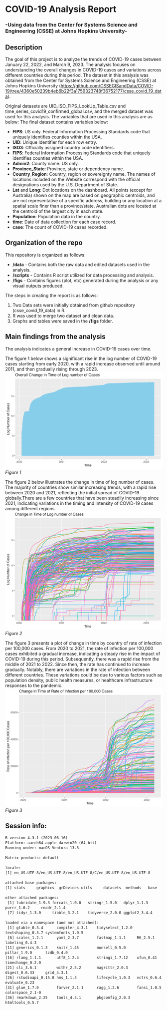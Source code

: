 # COVID-19 Analysis Report
### -Using data from the Center for Systems Science and Engineering (CSSE) at Johns Hopkins University-


## Description

The goal of this project is to analyze the trends of COVID-19 cases between January 22, 2022, and March 9, 2023. The analysis focuses on understanding the overall changes in COVID-19 cases and variations across different countries during this period. The dataset in this analysis was obtained from the Center for Systems Science and Engineering (CSSE) at Johns Hopkins University (https://github.com/CSSEGISandData/COVID-19/tree/4360e50239b4eb6b22f3a1759323748f36752177/csse_covid_19_data).

Original datasets are UID_ISO_FIPS_LookUp_Table.csv and time_series_covid19_confirmed_global.csv, and the merged dataset was used for this analysis. The variables that are used in this analysis are as below: The final dataset contains variables below:

* **FIPS**: US only. Federal Information Processing Standards code that uniquely identifies counties within the USA.
* **UID**: Unique Identifier for each row entry.
* **ISO3**: Officially assigned country code identifiers.
* **FIPS**: Federal Information Processing Standards code that uniquely identifies counties within the USA.
* **Admin2**: County name. US only.
* **Province_State**: Province, state or dependency name.
* **Country_Region**: Country, region or sovereignty name. The names of locations included on the Website correspond with the official designations used by the U.S. Department of State.
* **Lat** and **Long**: Dot locations on the dashboard. All points (except for Australia) shown on the map are based on geographic centroids, and are not representative of a specific address, building or any location at a spatial scale finer than a province/state. Australian dots are located at the centroid of the largest city in each state.
* **Population**: Population data in the country.
* **time**: Date of data collection for each case record.
* **case**: The count of COVID-19 cases recorded.


## Organization of the repo

This repository is organized as follows:

* **/data** - Contains both the raw data and edited datasets used in the analysis.
* **/scripts** - Contains R script utilized for data processing and analysis.
* **/figs** - Contains figures (plot, etc) generated during the analysis or any visual outputs produced.

The steps in creating the report is as follows:

1. Two Data sets were initially obtained from github repository (csse_covid_19_data) in R.
2. R was used to merge two dataset and clean data.
3. Graphs and tables were saved in the **/figs** folder. 


## Main findings from the analysis

The analysis indicates a general increase in COVID-19 cases over time.

The figure 1 below shows a significant rise in the log number of COVID-19 cases starting from early 2020, with a rapid increase observed until around 2011, and then gradually rising through 2023.
![](figs/plot_overall_change.png)
*Figure 1*

The figure 2 below illustrates the change in time of log number of cases. The majority of countries show similar increasing trends, with a rapid rise between 2020 and 2021, reflecting the initial spread of COVID-19 globally.There are a few countries that have been steadily increasing since 2021, indicating variations in the timing and intensity of COVID-19 cases among different regions.
![](figs/plot_change_ctry.png)
*Figure 2*

The figure 3 presents a plot of change in time by country of rate of infection per 100,000 cases. From 2020 to 2021, the rate of infection per 100,000 cases exhibited a gradual increase, indicating a steady rise in the impact of COVID-19 during this period. Subsequently, there was a rapid rise from the middle of 2021 to 2022. Since then, the rate has continued to increase gradually. Notably, there are variations in the rate of infection between different countries. These variations could be due to various factors such as population density, public health measures, or healthcare infrastructure responses to the pandemic.
![](figs/plot_change_rate_inf.png)
*Figure 3*

## Session info:

```
R version 4.3.1 (2023-06-16)
Platform: aarch64-apple-darwin20 (64-bit)
Running under: macOS Ventura 13.3

Matrix products: default

locale:
[1] en_US.UTF-8/en_US.UTF-8/en_US.UTF-8/C/en_US.UTF-8/en_US.UTF-8

attached base packages:
[1] stats     graphics  grDevices utils     datasets  methods   base     

other attached packages:
 [1] lubridate_1.9.3 forcats_1.0.0   stringr_1.5.0   dplyr_1.1.3     purrr_1.0.2     readr_2.1.4    
 [7] tidyr_1.3.0     tibble_3.2.1    tidyverse_2.0.0 ggplot2_3.4.4  

loaded via a namespace (and not attached):
 [1] gtable_0.3.4      compiler_4.3.1    tidyselect_1.2.0  textshaping_0.3.7 systemfonts_1.0.5
 [6] scales_1.2.1      yaml_2.3.7        fastmap_1.1.1     R6_2.5.1          labeling_0.4.3   
[11] generics_0.1.3    knitr_1.45        munsell_0.5.0     pillar_1.9.0      tzdb_0.4.0       
[16] rlang_1.1.1       utf8_1.2.4        stringi_1.7.12    xfun_0.41         timechange_0.2.0 
[21] cli_3.6.1         withr_2.5.2       magrittr_2.0.3    digest_0.6.33     grid_4.3.1       
[26] rstudioapi_0.15.0 hms_1.1.3         lifecycle_1.0.3   vctrs_0.6.4       evaluate_0.23    
[31] glue_1.7.0        farver_2.1.1      ragg_1.2.6        fansi_1.0.5       colorspace_2.1-0 
[36] rmarkdown_2.25    tools_4.3.1       pkgconfig_2.0.3   htmltools_0.5.7  
```


